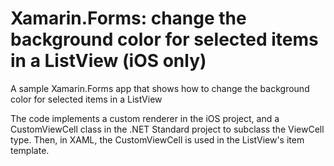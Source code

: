 # Xamarin.Forms: change the background color for selected items in a ListView (iOS only)

A sample Xamarin.Forms app that shows how to change the background color for selected items in a ListView

The code implements a custom renderer in the iOS project, and a CustomViewCell class in the .NET Standard project to subclass the ViewCell type. Then, in XAML, the CustomViewCell is used in the ListView's item template.
